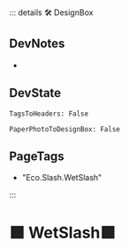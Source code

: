 ::: details 🛠 <dev>DesignBox</dev> 

## DevNotes
- 

## DevState

`TagsToHeaders: False`

`PaperPhotoToDesignBox: False`

<h2>PageTags</h2>

- "Eco.Slash.WetSlash"

:::

# 🟩  <eco>WetSlash</eco>🟩




